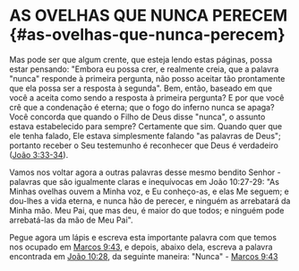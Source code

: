 # AS OVELHAS QUE NUNCA PERECEM {#as-ovelhas-que-nunca-perecem}

Mas pode ser que algum crente, que esteja lendo estas páginas, possa estar pensando: &quot;Embora eu possa crer, e realmente creia, que a palavra &quot;nunca&quot; responde à primeira pergunta, não posso aceitar tão prontamente que ela possa ser a resposta à segunda&quot;. Bem, então, baseado em que você a aceita como sendo a resposta à primeira pergunta? E por que você crê que a condenação é eterna; que o fogo do inferno nunca se apaga? Você concorda que quando o Filho de Deus disse &quot;nunca&quot;, o assunto estava estabelecido para sempre? Certamente que sim. Quando quer que ele tenha falado, Ele estava simplesmente falando &quot;as palavras de Deus&quot;; portanto receber o Seu testemunho é reconhecer que Deus é verdadeiro ([João 3:33-34](http://bibliaonline.com.br/acf/jo/3/33-34)).

Vamos nos voltar agora a outras palavras desse mesmo bendito Senhor - palavras que são igualmente claras e inequívocas em João 10:27-29: &quot;As Minhas ovelhas ouvem a Minha voz, e Eu conheço-as, e elas Me seguem; e dou-lhes a vida eterna, e nunca hão de perecer, e ninguém as arrebatará da Minha mão. Meu Pai, que mas deu, é maior do que todos; e ninguém pode arrebatá-las da mão de Meu Pai&quot;.

Pegue agora um lápis e escreva esta importante palavra com que temos nos ocupado em [Marcos 9:43](http://bibliaonline.com.br/acf/mc/9/43), e depois, abaixo dela, escreva a palavra encontrada em [João 10:28](http://bibliaonline.com.br/acf/jo/10/28), da seguinte maneira: &quot;Nunca&quot; - [Marcos 9:43](http://bibliaonline.com.br/acf/mc/9/43)